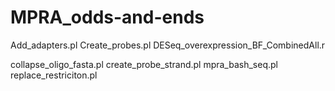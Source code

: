 # MPRA_odds-and-ends

Add_adapters.pl
Create_probes.pl
DESeq_overexpression_BF_CombinedAll.r


collapse_oligo_fasta.pl
create_probe_strand.pl
mpra_bash_seq.pl
replace_restriciton.pl
